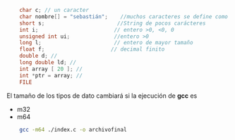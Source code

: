 
```c
	char c; // un caracter
	char nombre[] = "sebastián";    //muchos caracteres se define como un array de caracteres
	short s;                       //String de pocos carácteres
	int i;                        // entero >0, <0, 0
	unsigned int ui;              //entero >0
	long l;                       // entero de mayor tamaño
	float f;                     // decimal finito
	double d; //
	long double ld; //
	int array [ 20 ]; //
	int *ptr = array; //
	FILE  
```

El tamaño de los tipos de dato cambiará si la ejecución de **gcc** es
- m32
- m64

```bash
	gcc -m64 ./index.c -o archivofinal
```
	